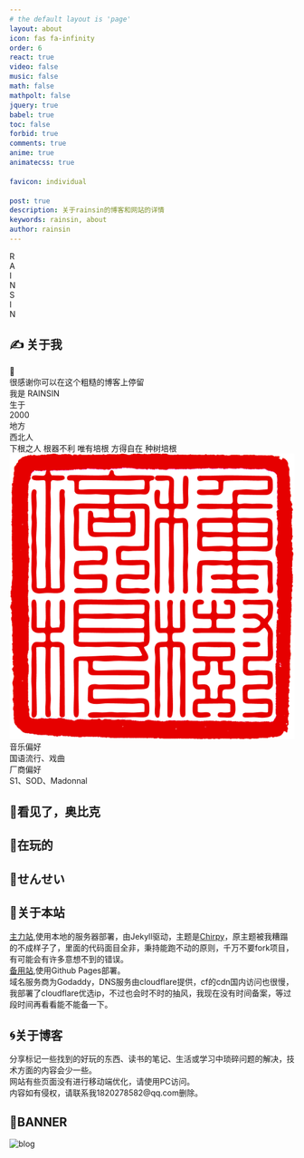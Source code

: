 ```yaml
---
# the default layout is 'page'
layout: about
icon: fas fa-infinity
order: 6
react: true
video: false
music: false
math: false
mathpolt: false
jquery: true
babel: true
toc: false
forbid: true
comments: true
anime: true
animatecss: true

favicon: individual

post: true
description: 关于rainsin的博客和网站的详情
keywords: rainsin, about
author: rainsin
---
```


<div class="about-logo-box">
  <div class="about-logo">
    <div class="r logo-font" id="R-l">
      <div id="R-l-b">R</div>
    </div>
    <div class="a logo-font" id="A-l">
    <div id="A-l-b">A</div>
    </div>
    <div class="i logo-font" id="I-l-1">
    <div id="I-l-1-b">I </div>
    </div>
    <div class="n logo-font" id="N-l-1">
    <div id="N-l-1-b">N</div>
    </div>
    <div class="s logo-font" id="S-l">
    <div id="S-l-b">S</div>
    </div>
    <div class="i2 logo-font" id="I-l-2">
    <div id="I-l-2-b">I</div>
    </div>
    <div class="n2 logo-font" id="N-l-2">
    <div id="N-l-2-b">N</div>
    </div>
  </div>
</div>

## ✍️ 关于我

<div class="rainsin">
<div class="rainsin-info">
  <div class="rainsin-indivdual width-change-indivdual" id="ind_info">
    <div class="rainsin-indivdual-box">
      <div class="rainsin-hand">
      <div class="animate__animated animate__wobble" id="hello">👋</div>
      </div>
      <div class="rainsin-indivdual-info">
        <div class="rainsin-indivdual-info-first">
          很感谢你可以在这个粗糙的博客上停留
        </div>
        <div class="rainsin-indivdual-info-second">
          我是
          <span>
          RAINSIN
          </span>
        </div>
        <!-- <div class="rainsin-indivdual-info-third">
          是一个
          <span>
          </span>
        </div> -->
      </div>
    </div>
  </div>
  <div class="rainsin-yan width-change-yan">
   <div class="age">
    <div class="age-class">
      生于
    </div>
    <div class="age-dig">
      2000
    </div>
   </div>
   <div class="age">
    <div class="age-class">
      地方
    </div>
    <div class="age-staff">
      西北人
    </div>
   </div>
  </div>

  </div>

<div class="profile-box">
<div class="profile">
<span>下根之人</span>
<span>根器不利</span>
<span>唯有培根</span>
<span>方得自在</span>
<span>
种树培根
<img src="/assets/img/914810001721461586.png" alt=""/>
</span>
</div>
</div>
    <div class="rainsin-detail">
      <div class="detail-ins">
        <div class="detail-music music-fancy">
          <div class="mask">
          </div>
          <div class="music-title">音乐偏好</div>
          <div class="music-detial">
          <div>
            <span>国语流行</span>、<span>戏曲</span>
          </div>
          </div>
        </div>
        <div class="detail-music bag-ins">
          <div class="mask mask2">
          </div>
          <div class="music-title">厂商偏好</div>
          <div class="music-detial detial-av">
          <div>
            <span>S1</span>、<span>SOD</span>、<span>Madonnal</span>
          </div>
          </div>
        </div>
      </div>
    </div>
</div>

##  🥹看见了，奥比克

<div id="a-player"></div>

##  📴在玩的

<div id="playing-box"></div>

<!-- 装备 -->
<!-- ## 💻我的主机 -->

<!-- <div id="device-box"></div> -->

<!-- 设备的具体信息 -->
<!-- <div id="device-only"></div> -->


<!-- 老师 -->
##  🍑せんせい

<div id="av-box"></div>

<link rel="stylesheet" href="/assets/about/about-min.css">
<link rel="stylesheet" href="/assets/music/music-min.css">

## 👻关于本站

<div class="about-site">
  <div>
  <a href="https://blog.rainsin.cn">主力站</a>,使用<span>本地的服务器</span>部署，由<span>Jekyll</span>驱动，主题是<a href="https://github.com/cotes2020/chirpy-starter" target="_blank">Chirpy</a>，原主题被我糟蹋的不成样子了，里面的代码面目全非，秉持能跑不动的原则，千万不要fork项目，有可能会有许多意想不到的错误。
  </div>
  <div>
  <a href="https://blogs.rainsin.cn">备用站</a>,使用<span>Github Pages</span>部署。
  </div>
  <div>
  域名服务商为<span>Godaddy</span>，<span>DNS</span>服务由<span>cloudflare</span>提供，<span>cf</span>的cdn国内访问也很慢，我部署了cloudflare优选ip，不过也会时不时的抽风，我现在没有时间备案，等过段时间再看看能不能备一下。
  </div>
</div>

## 🌀关于博客

<div class="about-site">
  <div>
  分享标记一些找到的好玩的东西、读书的笔记、生活或学习中琐碎问题的解决，技术方面的内容会少一些。
  </div>
  <div>
  网站有些页面没有进行移动端优化，请使用PC访问。
  </div>
  <div>
  内容如有侵权，请联系我<span>1820278582@qq.com</span>删除。
  </div>
</div>

## 🌁BANNER

<img class="blog_banner" src="https://dlink.host/1drv/aHR0cHM6Ly8xZHJ2Lm1zL2kvcyFBb2VyMmNVNVNsT0ZpUFZPVjZxUmVfeWxCUlM4TkE_ZT1CZWVxYWY.webp" alt="blog"/>

<script src="/assets/about/about-min.js" defer></script>
<script type="text/babel" src="/assets/about/components/art.js"></script>


<!-- <script type="text/babel" src="/assets/about/components/device.js"></script> -->

<!-- <script type="text/babel" src="/assets/about/components/devicehead.js"></script> -->

<script type="text/babel" src="/assets/about/components/play.js"></script>

<script type="text/babel" src="/assets/music/music.js"></script>

<script src="https://c.webfontfree.com/c.js?f=ManbowClear-Regular:ManbowDots-Regular:ManbowFill-Regular:ManbowLines-Regular:ManbowScreen-Regular:ManbowSolid-Regular:ManbowSpots-Regular:ManbowStripe-Regular:ManbowTone-Regular" type="text/javascript"></script>
